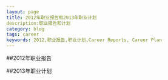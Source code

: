 ```yaml
---
layout: page
title: 2012年职业报告和2013年职业计划
description:职业报告和计划
category: blog
tags: career
keywords: 2012,职业报告,职业计划,Career Reports, Career Plan
---
```


##2012年职业报告


##2013年职业计划